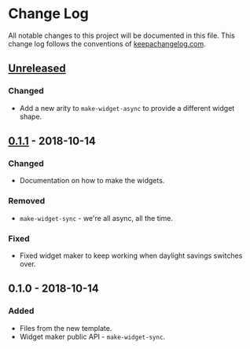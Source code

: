 # Change Log
All notable changes to this project will be documented in this file. This change log follows the conventions of [keepachangelog.com](http://keepachangelog.com/).

## [Unreleased]
### Changed
- Add a new arity to `make-widget-async` to provide a different widget shape.

## [0.1.1] - 2018-10-14
### Changed
- Documentation on how to make the widgets.

### Removed
- `make-widget-sync` - we're all async, all the time.

### Fixed
- Fixed widget maker to keep working when daylight savings switches over.

## 0.1.0 - 2018-10-14
### Added
- Files from the new template.
- Widget maker public API - `make-widget-sync`.

[Unreleased]: https://github.com/your-name/clj-clubhouse-cli/compare/0.1.1...HEAD
[0.1.1]: https://github.com/your-name/clj-clubhouse-cli/compare/0.1.0...0.1.1
